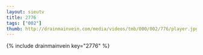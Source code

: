 ```yaml
--- 
layout: sieutv
title: 2776
tags: ["002"]
thumb: http://drainmainvein.com/media/videos/tmb/000/002/776/player.jpg
---
```

{% include drainmainvein key="2776" %} 
